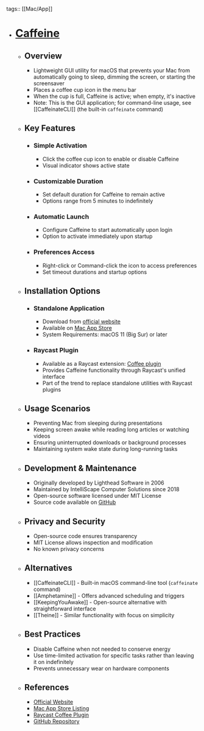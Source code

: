 tags:: [[Mac/App]]

- # [Caffeine](https://www.caffeine-app.net/)
	- ## Overview
		- Lightweight GUI utility for macOS that prevents your Mac from automatically going to sleep, dimming the screen, or starting the screensaver
		- Places a coffee cup icon in the menu bar
		- When the cup is full, Caffeine is active; when empty, it's inactive
		- Note: This is the GUI application; for command-line usage, see [[CaffeinateCLI]] (the built-in `caffeinate` command)
	- ## Key Features
		- ### Simple Activation
			- Click the coffee cup icon to enable or disable Caffeine
			- Visual indicator shows active state
		- ### Customizable Duration
			- Set default duration for Caffeine to remain active
			- Options range from 5 minutes to indefinitely
		- ### Automatic Launch
			- Configure Caffeine to start automatically upon login
			- Option to activate immediately upon startup
		- ### Preferences Access
			- Right-click or Command-click the icon to access preferences
			- Set timeout durations and startup options
	- ## Installation Options
		- ### Standalone Application
			- Download from [official website](https://www.caffeine-app.net/)
			- Available on [Mac App Store](https://apps.apple.com/us/app/caffeine-utility/id1642185952?mt=12)
			- System Requirements: macOS 11 (Big Sur) or later
		- ### Raycast Plugin
			- Available as a Raycast extension: [Coffee plugin](https://www.raycast.com/mooxl/coffee)
			- Provides Caffeine functionality through Raycast's unified interface
			- Part of the trend to replace standalone utilities with Raycast plugins
	- ## Usage Scenarios
		- Preventing Mac from sleeping during presentations
		- Keeping screen awake while reading long articles or watching videos
		- Ensuring uninterrupted downloads or background processes
		- Maintaining system wake state during long-running tasks
	- ## Development & Maintenance
		- Originally developed by Lighthead Software in 2006
		- Maintained by IntelliScape Computer Solutions since 2018
		- Open-source software licensed under MIT License
		- Source code available on [GitHub](https://github.com/intelliscapesolutions/caffeine)
	- ## Privacy and Security
		- Open-source code ensures transparency
		- MIT License allows inspection and modification
		- No known privacy concerns
	- ## Alternatives
		- [[CaffeinateCLI]] - Built-in macOS command-line tool (`caffeinate` command)
		- [[Amphetamine]] - Offers advanced scheduling and triggers
		- [[KeepingYouAwake]] - Open-source alternative with straightforward interface
		- [[Theine]] - Similar functionality with focus on simplicity
	- ## Best Practices
		- Disable Caffeine when not needed to conserve energy
		- Use time-limited activation for specific tasks rather than leaving it on indefinitely
		- Prevents unnecessary wear on hardware components
	- ## References
		- [Official Website](https://www.caffeine-app.net/)
		- [Mac App Store Listing](https://apps.apple.com/us/app/caffeine-utility/id1642185952?mt=12)
		- [Raycast Coffee Plugin](https://www.raycast.com/mooxl/coffee)
		- [GitHub Repository](https://github.com/intelliscapesolutions/caffeine)

